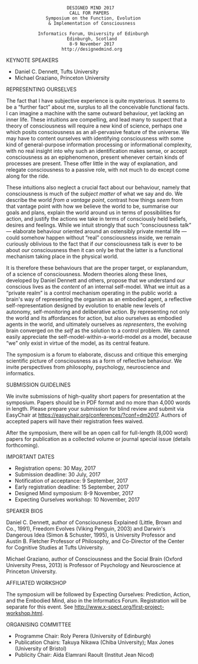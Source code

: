                            DESIGNED MIND 2017
                            CALL FOR PAPERS
                   Symposium on the Function, Evolution
                    & Implementation of Consciousness

                Informatics Forum, University of Edinburgh
                           Edinburgh, Scotland
                            8-9 November 2017
                         http://designedmind.org

KEYNOTE SPEAKERS

* Daniel C. Dennett, Tufts University
* Michael Graziano, Princeton University

REPRESENTING OURSELVES

The fact that I have subjective experience is quite mysterious. It seems to be
a &ldquo;further fact&rdquo; about me, surplus to all the conceivable
functional facts. I can imagine a machine with the same outward behaviour, yet
lacking an inner life. These intuitions are compelling, and lead many to
suspect that a theory of consciousness will require a new kind of science,
perhaps one which posits consciousness as an all-pervasive feature of the
universe. We may have to content ourselves with identifying consciousness with
some kind of general-purpose information processing or informational
complexity, with no real insight into why such an identification makes sense,
or accept consciousness as an epiphenomenon, present whenever certain kinds of
processes are present. These offer little in the way of explanation, and
relegate consciousness to a passive role, with not much to do except come
along for the ride.

These intuitions also neglect a crucial fact about our behaviour, namely that
consciousness is much of the _subject matter_ of what we say and do. We
describe the world _from a vantage point_, contrast how things _seem_ from
that vantage point with how we believe the world to be, summarise our goals
and plans, explain the world around us in terms of possibilities for action,
and justify the actions we take in terms of consciously held beliefs, desires
and feelings. While we intuit strongly that such &ldquo;consciousness
talk&rdquo; &mdash; elaborate behaviour oriented around an ostensibly private
mental life &mdash; could somehow happen without &ldquo;real&rdquo;
consciousness inside, we remain curiously oblivious to the fact that if _our_
consciousness talk is ever to be about _our_ consciousness then it can only be
that the latter is a functional mechanism taking place in the physical world.

It is therefore these behaviours that are the proper target, or explanandum,
of a science of consciousness. Modern theories along these lines, developed by
Daniel Dennett and others, propose that we understand our conscious lives as
the _content_ of an internal self-model. What we intuit as a &ldquo;private
realm&rdquo; is a control mechanism operating in the public world: a brain's
way of representing the organism as an embodied agent, a reflective
self-representation designed by evolution to enable new levels of autonomy,
self-monitoring and deliberative action. By representing not only the world
and its affordances for action, but also ourselves as embodied agents in the
world, and ultimately ourselves as _representers_, the evolving brain
converged on the _self_ as the solution to a control problem. We cannot easily
appreciate the self-model-within-a-world-model _as_ a model, because
&ldquo;we&rdquo; only exist in virtue of the model, as its central feature.

The symposium is a forum to elaborate, discuss and critique this emerging
scientific picture of consciousness as a form of reflective behaviour. We
invite perspectives from philosophy, psychology, neuroscience and informatics.

SUBMISSION GUIDELINES

We invite submissions of high-quality short papers for presentation at the
symposium. Papers should be in PDF format and no more than 4,000 words in
length. Please prepare your submission for blind review and submit via
EasyChair at https://easychair.org/conferences/?conf=dm2017. Authors of
accepted papers will have their registration fees waived.

After the symposium, there will be an open call for full-length (8,000 word)
papers for publication as a collected volume or journal special issue (details
forthcoming).

IMPORTANT DATES

- Registration opens: 30 May, 2017
- Submission deadline: 30 July, 2017
- Notification of acceptance: 9 September, 2017
- Early registration deadline: 15 September, 2017
- Designed Mind symposium: 8-9 November, 2017
- Expecting Ourselves workshop: 10 November, 2017 

SPEAKER BIOS

Daniel C. Dennett, author of Consciousness Explained (Little, Brown and Co.,
1991), Freedom Evolves (Viking Penguin, 2003) and Darwin's Dangerous Idea
(Simon & Schuster, 1995), is University Professor and Austin B. Fletcher
Professor of Philosophy, and Co-Director of the Center for Cognitive Studies
at Tufts University.

Michael Graziano, author of Consciousness and the Social Brain (Oxford
University Press, 2013) is Professor of Psychology and Neuroscience at
Princeton University.

AFFILIATED WORKSHOP 

The symposium will be followed by Expecting Ourselves: Prediction, Action, and
the Embodied Mind, also in the Informatics Forum. Registration will be
separate for this event. See
http://www.x-spect.org/first-project-workshop.html.

ORGANISING COMMITTEE

- Programme Chair: Roly Perera (University of Edinburgh)
- Publication Chairs: Takuya Nikawa (Chiba University); Max Jones (University of Bristol)
- Publicity Chair: Aïda Elamrani Raoult (Institut Jean Nicod)
